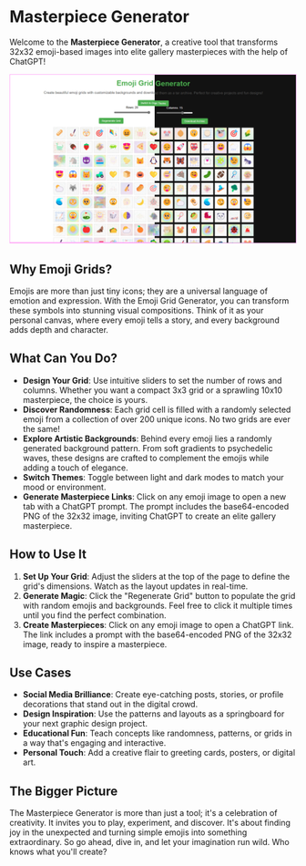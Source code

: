 # Masterpiece Generator

Welcome to the **Masterpiece Generator**, a creative tool that transforms 32x32 emoji-based images into elite gallery masterpieces with the help of ChatGPT!

![alt text](image.png)

## Why Emoji Grids?

Emojis are more than just tiny icons; they are a universal language of emotion and expression. With the Emoji Grid Generator, you can transform these symbols into stunning visual compositions. Think of it as your personal canvas, where every emoji tells a story, and every background adds depth and character.

## What Can You Do?

- **Design Your Grid**: Use intuitive sliders to set the number of rows and columns. Whether you want a compact 3x3 grid or a sprawling 10x10 masterpiece, the choice is yours.
- **Discover Randomness**: Each grid cell is filled with a randomly selected emoji from a collection of over 200 unique icons. No two grids are ever the same!
- **Explore Artistic Backgrounds**: Behind every emoji lies a randomly generated background pattern. From soft gradients to psychedelic waves, these designs are crafted to complement the emojis while adding a touch of elegance.
- **Switch Themes**: Toggle between light and dark modes to match your mood or environment.
- **Generate Masterpiece Links**: Click on any emoji image to open a new tab with a ChatGPT prompt. The prompt includes the base64-encoded PNG of the 32x32 image, inviting ChatGPT to create an elite gallery masterpiece.

## How to Use It

1. **Set Up Your Grid**: Adjust the sliders at the top of the page to define the grid's dimensions. Watch as the layout updates in real-time.
2. **Generate Magic**: Click the "Regenerate Grid" button to populate the grid with random emojis and backgrounds. Feel free to click it multiple times until you find the perfect combination.
3. **Create Masterpieces**: Click on any emoji image to open a ChatGPT link. The link includes a prompt with the base64-encoded PNG of the 32x32 image, ready to inspire a masterpiece.

## Use Cases

- **Social Media Brilliance**: Create eye-catching posts, stories, or profile decorations that stand out in the digital crowd.
- **Design Inspiration**: Use the patterns and layouts as a springboard for your next graphic design project.
- **Educational Fun**: Teach concepts like randomness, patterns, or grids in a way that's engaging and interactive.
- **Personal Touch**: Add a creative flair to greeting cards, posters, or digital art.

## The Bigger Picture

The Masterpiece Generator is more than just a tool; it's a celebration of creativity. It invites you to play, experiment, and discover. It's about finding joy in the unexpected and turning simple emojis into something extraordinary. So go ahead, dive in, and let your imagination run wild. Who knows what you'll create?
